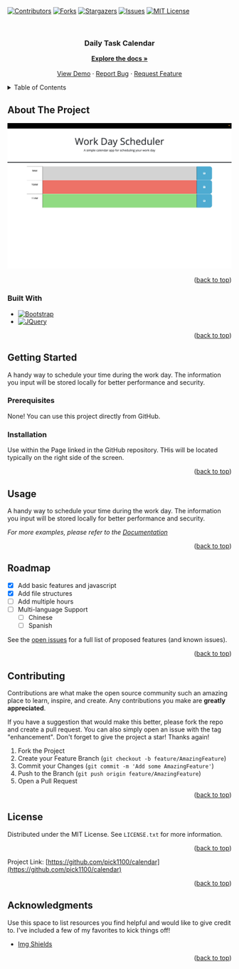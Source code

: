 
<a name="Work Day Scheduler"></a>




<!-- PROJECT SHIELDS -->

[![Contributors][contributors-shield]][contributors-url]
[![Forks][forks-shield]][forks-url]
[![Stargazers][stars-shield]][stars-url]
[![Issues][issues-shield]][issues-url]
[![MIT License][license-shield]][license-url]


<!-- PROJECT LOGO -->
<br />
<div align="center">
  <a href="https://github.com/Pick1100/Calendar">
  </a>

  <h3 align="center">Daily Task Calendar</h3>

  <p align="center">
    <a href="https://github.com/Pick1100/Calendar"><strong>Explore the docs »</strong></a>
    <br />
    <br />
    <a href="https://github.com/Pick1100/Calendar">View Demo</a>
    ·
    <a href="https://github.com/Pick1100/Calendar/issues">Report Bug</a>
    ·
    <a href="https://github.com/Pick1100/Calendar/issues">Request Feature</a>
  </p>
</div>



<!-- TABLE OF CONTENTS -->
<details>
  <summary>Table of Contents</summary>
  <ol>
    <li>
      <a href="#about-the-project">About The Project</a>
      <ul>
        <li><a href="#built-with">Built With</a></li>
      </ul>
    </li>
    <li>
      <a href="#getting-started">Getting Started</a>
      <ul>
        <li><a href="#prerequisites">Prerequisites</a></li>
        <li><a href="#installation">Installation</a></li>
      </ul>
    </li>
    <li><a href="#usage">Usage</a></li>
    <li><a href="#roadmap">Roadmap</a></li>
    <li><a href="#contributing">Contributing</a></li>
    <li><a href="#license">License</a></li>
    <li><a href="#contact">Contact</a></li>
    <li><a href="#acknowledgments">Acknowledgments</a></li>
  </ol>
</details>



<!-- ABOUT THE PROJECT -->
## About The Project

![Daily Task Calendar Screen Shot](/assets/images/screenshot.png)


<p align="right">(<a href="#readme-top">back to top</a>)</p>



### Built With

* [![Bootstrap][Bootstrap.com]][Bootstrap-url]
* [![JQuery][JQuery.com]][JQuery-url]

<p align="right">(<a href="#readme-top">back to top</a>)</p>



<!-- GETTING STARTED -->
## Getting Started

A handy way to schedule your time during the work day. The information you input will be stored locally for better performance and security. 

### Prerequisites

None! You  can use this project directly from GitHub.

### Installation

Use within the Page linked in the GitHub repository. THis will be located typically on the right side of the screen.

<p align="right">(<a href="#readme-top">back to top</a>)</p>



<!-- USAGE EXAMPLES -->
## Usage

A handy way to schedule your time during the work day. The information you input will be stored locally for better performance and security. 

_For more examples, please refer to the [Documentation](https://example.com)_

<p align="right">(<a href="#readme-top">back to top</a>)</p>



<!-- ROADMAP -->
## Roadmap

- [x] Add basic features and javascript
- [x] Add file structures
- [ ] Add multiple hours
- [ ] Multi-language Support
    - [ ] Chinese
    - [ ] Spanish

See the [open issues](https://github.com/Pick1100/Calendar/issues) for a full list of proposed features (and known issues).

<p align="right">(<a href="#readme-top">back to top</a>)</p>



<!-- CONTRIBUTING -->
## Contributing

Contributions are what make the open source community such an amazing place to learn, inspire, and create. Any contributions you make are **greatly appreciated**.

If you have a suggestion that would make this better, please fork the repo and create a pull request. You can also simply open an issue with the tag "enhancement".
Don't forget to give the project a star! Thanks again!

1. Fork the Project
2. Create your Feature Branch (`git checkout -b feature/AmazingFeature`)
3. Commit your Changes (`git commit -m 'Add some AmazingFeature'`)
4. Push to the Branch (`git push origin feature/AmazingFeature`)
5. Open a Pull Request

<p align="right">(<a href="#readme-top">back to top</a>)</p>



<!-- LICENSE -->
## License

Distributed under the MIT License. See `LICENSE.txt` for more information.

<p align="right">(<a href="#readme-top">back to top</a>)</p>




Project Link: [https://github.com/pick1100/calendar](https://github.com/pick1100/calendar)

<p align="right">(<a href="#readme-top">back to top</a>)</p>



<!-- ACKNOWLEDGMENTS -->
## Acknowledgments

Use this space to list resources you find helpful and would like to give credit to. I've included a few of my favorites to kick things off!

* [Img Shields](https://shields.io)


<p align="right">(<a href="#readme-top">back to top</a>)</p>



<!-- MARKDOWN LINKS & IMAGES -->
<!-- https://www.markdownguide.org/basic-syntax/#reference-style-links -->
[contributors-shield]: https://img.shields.io/github/contributors/pick1100/calendar.svg?style=for-the-badge
[contributors-url]: https://github.com/Pick1100/Calendar/graphs/contributors
[forks-shield]: https://img.shields.io/github/forks/pick1100/calendar.svg?style=for-the-badge
[forks-url]: https://github.com/Pick1100/Calendar/network/members
[stars-shield]: https://img.shields.io/github/stars/pick1100/calendar.svg?style=for-the-badge
[stars-url]: https://github.com/Pick1100/Calendar/stargazers
[issues-shield]: https://img.shields.io/github/issues/pick1100/calendar.svg?style=for-the-badge
[issues-url]: https://github.com/Pick1100/Calendar/issues
[license-shield]: https://img.shields.io/github/license/pick1100/calendar.svg?style=for-the-badge
[license-url]: https://github.com/Pick1100/Calendar/blob/master/LICENSE.txt
[linkedin-shield]: https://img.shields.io/badge/-LinkedIn-black.svg?style=for-the-badge&logo=linkedin&colorB=555
[linkedin-url]: https://linkedin.com/in/pick1100
[product-screenshot]: assets/images/screenshot.png

[Bootstrap.com]: https://img.shields.io/badge/Bootstrap-563D7C?style=for-the-badge&logo=bootstrap&logoColor=white
[Bootstrap-url]: https://getbootstrap.com
[JQuery.com]: https://img.shields.io/badge/jQuery-0769AD?style=for-the-badge&logo=jquery&logoColor=white
[JQuery-url]: https://jquery.com 
